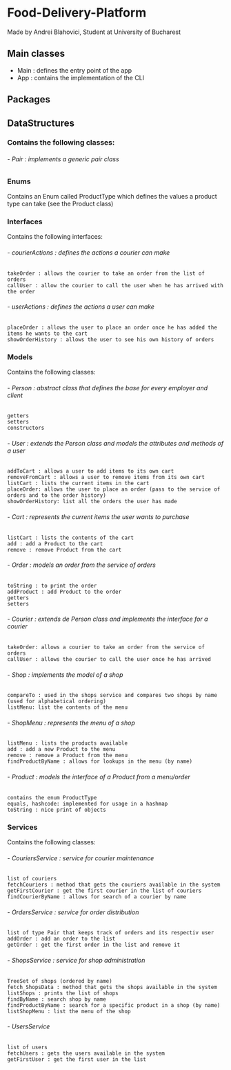 # Food-Delivery-Platform
Made by Andrei Blahovici, Student at University of Bucharest

## Main classes

- Main : defines the entry point of the app
- App : contains the implementation of the CLI

## Packages

## DataStructures

### Contains the following classes:

###### - Pair : implements a generic pair class

### Enums

Contains an Enum called ProductType which defines the values a product type can take (see the Product class)

### Interfaces

Contains the following interfaces:

###### - courierActions : defines the actions a courier can make
````
takeOrder : allows the courier to take an order from the list of orders
callUser : allow the courier to call the user when he has arrived with the order
````
###### - userActions : defines the actions a user can make

````
placeOrder : allows the user to place an order once he has added the items he wants to the cart 
showOrderHistory : allows the user to see his own history of orders
````

### Models

Contains the following classes:

###### - Person : abstract class that defines the base for every employer and client
````
getters
setters
constructors
````
###### - User : extends the Person class and models the attributes and methods of a user
````
addToCart : allows a user to add items to its own cart
removeFromCart : allows a user to remove items from its own cart
listCart : lists the current items in the cart
placeOrder: allows the user to place an order (pass to the service of orders and to the order history)
showOrderHistory: list all the orders the user has made
````
###### - Cart : represents the current items the user wants to purchase
````
listCart : lists the contents of the cart
add : add a Product to the cart
remove : remove Product from the cart
````
###### - Order : models an order from the service of orders
````
toString : to print the order
addProduct : add Product to the order
getters
setters
````
###### - Courier : extends de Person class and implements the interface for a courier
````
takeOrder: allows a courier to take an order from the service of orders
callUser : allows the courier to call the user once he has arrived
````
###### - Shop : implements the model of a shop
````
compareTo : used in the shops service and compares two shops by name (used for alphabetical ordering)
listMenu: list the contents of the menu
````
###### - ShopMenu : represents the menu of a shop
````
listMenu : lists the products available
add : add a new Product to the menu
remove : remove a Product from the menu
findProductByName : allows for lookups in the menu (by name)
````
###### - Product : models the interface of a Product from a menu/order 
````
contains the enum ProductType
equals, hashcode: implemented for usage in a hashmap
toString : nice print of objects
````

### Services

Contains the following classes:

###### - CouriersService : service for courier maintenance
````
list of couriers
fetchCouriers : method that gets the couriers available in the system
getFirstCourier : get the first courier in the list of couriers
findCourierByName : allows for search of a courier by name
````
###### - OrdersService : service for order distribution
````
list of type Pair that keeps track of orders and its respectiv user
addOrder : add an order to the list
getOrder : get the first order in the list and remove it
````
###### - ShopsService : service for shop administration
````
TreeSet of shops (ordered by name)
fetch_ShopsData : method that gets the shops available in the system
listShops : prints the list of shops
findByName : search shop by name
findProductByName : search for a specific product in a shop (by name)
listShopMenu : list the menu of the shop
````
###### - UsersService
````
list of users
fetchUsers : gets the users available in the system
getFirstUser : get the first user in the list
````